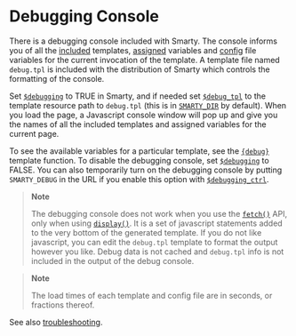 # Debugging Console

There is a debugging console included with Smarty. The console informs
you of all the [included](./language-builtin-functions/language-function-include.md) templates,
[assigned](../programmers/api-functions/api-assign.md) variables and
[config](./language-variables/language-config-variables.md) file variables for the current
invocation of the template. A template file named `debug.tpl` is
included with the distribution of Smarty which controls the formatting
of the console.

Set [`$debugging`](../programmers/api-variables/variable-debugging.md) to TRUE in Smarty, and if needed
set [`$debug_tpl`](../programmers/api-variables/variable-debug-template.md) to the template resource
path to `debug.tpl` (this is in [`SMARTY_DIR`](../programmers/smarty-constants.md) by
default). When you load the page, a Javascript console window will pop
up and give you the names of all the included templates and assigned
variables for the current page.

To see the available variables for a particular template, see the
[`{debug}`](./language-builtin-functions/language-function-debug.md) template function. To disable the
debugging console, set [`$debugging`](../programmers/api-variables/variable-debugging.md) to FALSE. You
can also temporarily turn on the debugging console by putting
`SMARTY_DEBUG` in the URL if you enable this option with
[`$debugging_ctrl`](../programmers/api-variables/variable-debugging-ctrl.md).

> **Note**
>
> The debugging console does not work when you use the
> [`fetch()`](../programmers/api-functions/api-fetch.md) API, only when using
> [`display()`](../programmers/api-functions/api-display.md). It is a set of javascript statements
> added to the very bottom of the generated template. If you do not like
> javascript, you can edit the `debug.tpl` template to format the output
> however you like. Debug data is not cached and `debug.tpl` info is not
> included in the output of the debug console.

> **Note**
>
> The load times of each template and config file are in seconds, or
> fractions thereof.

See also [troubleshooting](../appendixes/troubleshooting.md).
